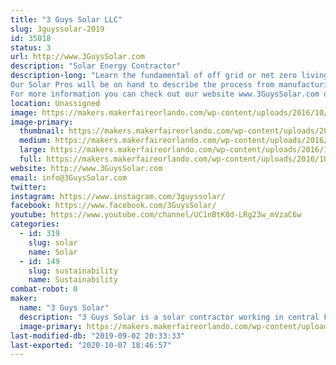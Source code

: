 ```yaml
---
title: "3 Guys Solar LLC"
slug: 3guyssolar-2019
id: 35018
status: 3
url: http://www.3GuysSolar.com
description: "Solar Energy Contractor"
description-long: "Learn the fundamental of off grid or net zero living when you visit the show trailer created by 3 Guys Solar. We created a visual display to show that solar energy can be utilized to power everything from charging our cell phones, running cooling fans to power an entire home or factory. Located in the booth will be sample Photovoltaic and Solar Thermal collectors so you can get up close to see how they work and were constructed. We will demonstrate a small solar generator that is portable and can be used for camping or disaster relief. We run several videos on a large television that we shot using a Typhoon Drone with 4K camera to show how emerging technologies have improved the solar installation process.
Our Solar Pros will be on hand to describe the process from manufacturing, installation, system sizing plus the process to collect the power company approval and receive Federal Tax credits. 
For more information you can check out our website www.3GuysSolar.com or on Like us on Facebook at www.Facebook.com/3GuysSolar."
location: Unassigned
image: https://makers.makerfaireorlando.com/wp-content/uploads/2016/10/12592355_10208682235519253_3163796130808221980_n.jpg
image-primary:
  thumbnail: https://makers.makerfaireorlando.com/wp-content/uploads/2016/10/12592355_10208682235519253_3163796130808221980_n-150x150.jpg
  medium: https://makers.makerfaireorlando.com/wp-content/uploads/2016/10/12592355_10208682235519253_3163796130808221980_n-300x169.jpg
  large: https://makers.makerfaireorlando.com/wp-content/uploads/2016/10/12592355_10208682235519253_3163796130808221980_n.jpg
  full: https://makers.makerfaireorlando.com/wp-content/uploads/2016/10/12592355_10208682235519253_3163796130808221980_n.jpg
website: http://www.3GuysSolar.com
email: info@3GuysSolar.com
twitter: 
instagram: https://www.instagram.com/3guyssolar/
facebook: https://www.facebook.com/3GuysSolar/
youtube: https://www.youtube.com/channel/UC1nBtK0d-LRg23w_mVzaC6w
categories:
  - id: 319
    slug: solar
    name: Solar
  - id: 149
    slug: sustainability
    name: Sustainability
combat-robot: 0
maker:
  name: "3 Guys Solar"
  description: "3 Guys Solar is a solar contractor working in central Florida for more than 5 years installing Solar PV Systems."
  image-primary: https://makers.makerfaireorlando.com/wp-content/uploads/2016/08/3-GS-logo.jpg
last-modified-db: "2019-09-02 20:33:33"
last-exported: "2020-10-07 18:46:57"
---
```

